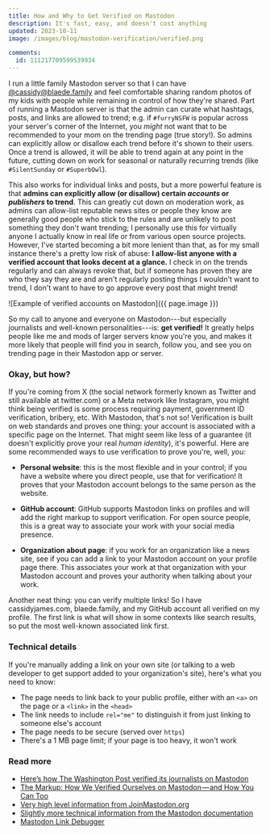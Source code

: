 ```yaml
---
title: How and Why to Get Verified on Mastodon
description: It's fast, easy, and doesn't cost anything
updated: 2023-10-11
image: /images/blog/mastodon-verification/verified.png

comments:
  id: 111217709599539934
---
```


I run a little family Mastodon server so that I can have [@cassidy@blaede.family](https://mastodon.blaede.family/@cassidy) and feel comfortable sharing random photos of my kids with people while remaining in control of how they're shared. Part of running a Mastodon server is that the admin can curate what hashtags, posts, and links are allowed to trend; e.g. if `#furryNSFW` is popular across your server's corner of the Internet, you _might_ not want that to be recommended to your mom on the trending page (true story!). So admins can explicitly allow or disallow each trend before it's shown to their users. Once a trend is allowed, it will be able to trend again at any point in the future, cutting down on work for seasonal or naturally recurring trends (like `#SilentSunday` or `#SuperbOwl`).

This also works for individual links and posts, but a more powerful feature is that **admins can explicitly allow (or disallow) certain _accounts_ or _publishers_ to trend**. This can greatly cut down on moderation work, as admins can allow-list reputable news sites or people they know are generally good people who stick to the rules and are unlikely to post something they don't want trending; I personally use this for virtually anyone I actually know in real life or from various open source projects. However, I've started becoming a bit more lenient than that, as for my small instance there's a pretty low risk of abuse: **I allow-list anyone with a verified account that looks decent at a glance.** I check in on the trends regularly and can always revoke that, but if someone has proven they are who they say they are and aren't regularly posting things I wouldn't want to trend, I don't want to have to go approve every post that might trend!

![Example of verified accounts on Mastodon]({{ page.image }})

So my call to anyone and everyone on Mastodon---but especially journalists and well-known personalities---is: **get verified!** It greatly helps people like me and mods of larger servers know you're you, and makes it more likely that people will find you in search, follow you, and see you on trending page in their Mastodon app or server.

### Okay, but how?

If you're coming from X (the social network formerly known as Twitter and still available at twitter.com) or a Meta network like Instagram, you might think being verified is some process requiring payment, government ID verification, bribery, etc. With Mastodon, that's not so! Verification is built on web standards and proves one thing: your account is associated with a specific page on the Internet. That might seem like less of a guarantee (it doesn't explicitly prove your real _human identity_), it's powerful. Here are some recommended ways to use verification to prove you're, well, _you:_

- **Personal website**: this is the most flexible and in your control; if you have a website where you direct people, use that for verification! It proves that your Mastodon account belongs to the same person as the website.

- **GitHub account**: GitHub supports Mastodon links on profiles and will add the right markup to support verification. For open source people, this is a great way to associate your work with your social media presence.

- **Organization about page**: if you work for an organization like a news site, see if you can add a link to your Mastodon account on your profile page there. This associates your work at that organization with your Mastodon account and proves your authority when talking about your work.

Another neat thing: you can verify multiple links! So I have cassidyjames.com, blaede.family, and my GitHub account all verified on my profile. The first link is what will show in some contexts like search results, so put the most well-known associated link first.

### Technical details

If you're manually adding a link on your own site (or talking to a web developer to get support added to your organization's site), here's what you need to know:

- The page needs to link back to your public profile, either with an `<a>` on the page or a `<link>` in the `<head>`
- The link needs to include `rel="me"` to distinguish it from just linking to someone else's account
- The page needs to be secure (served over `https`)
- There's a 1 MB page limit; if your page is too heavy, it won't work

### Read more

- [Here’s how The Washington Post verified its journalists on Mastodon](https://washpost.engineering/heres-how-the-washington-post-verified-its-journalists-on-mastodon-7b5dbc96985c)
- [The Markup: How We Verified Ourselves on Mastodon — and How You Can Too](https://themarkup.org/levelup/2022/12/22/how-we-verified-ourselves-on-mastodon-and-how-you-can-too)
- [Very high level information from JoinMastodon.org](https://joinmastodon.org/verification)
- [Slightly more technical information from the Mastodon documentation](https://docs.joinmastodon.org/user/profile/#verification)
- [Mastodon Link Debugger](https://mastodon-link-debugger.vercel.app/)
